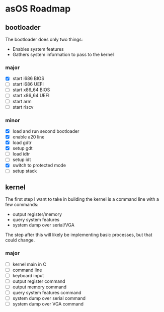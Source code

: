 # asOS Roadmap

## bootloader

The bootloader does only two things:
* Enables system features
* Gathers system information to pass to the kernel

### major

- [x] start i686 BIOS
- [ ] start i686 UEFI
- [ ] start x86_64 BIOS
- [ ] start x86_64 UEFI
- [ ] start arm
- [ ] start riscv

### minor

- [x] load and run second bootloader
- [x] enable a20 line
- [x] load gdtr
- [x] setup gdt
- [ ] load idtr
- [ ] setup idt
- [x] switch to protected mode
- [ ] setup stack

## kernel

The first step I want to take in building the kernel is a command line with a few commands:
* output register/memory
* query system features
* system dump over serial/VGA

The step after this will likely be implementing basic processes, but that could change.

### major

- [ ] kernel main in C
- [ ] command line
- [ ] keyboard input
- [ ] output register command
- [ ] output memory command
- [ ] query system features command
- [ ] system dump over serial command
- [ ] system dump over VGA command
